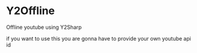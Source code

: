 # Y2Offline
Offline youtube using Y2Sharp



if you want to use this you are gonna have to provide your own youtube api id
